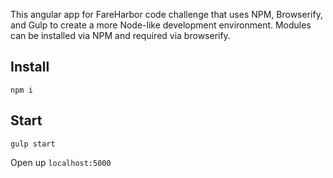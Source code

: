 This angular app for FareHarbor code challenge that uses NPM, Browserify, and Gulp to create a more Node-like development environment. Modules can be installed via NPM and required via browserify.

## Install 

```
npm i
```

## Start

```
gulp start
```

Open up `localhost:5000`
